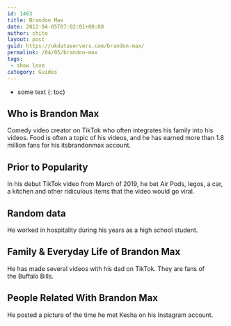 ```yaml
---
id: 1463
title: Brandon Max
date: 2012-04-05T07:02:01+00:00
author: chito
layout: post
guid: https://ukdataservers.com/brandon-max/
permalink: /04/05/brandon-max
tags:
 - show love
category: Guides
---
```


* some text
{: toc}


## Who is  Brandon Max
                  
                  
                  
Comedy video creator on TikTok who often integrates his family into his videos. Food is often a topic of his videos, and he has earned more than 1.8 million fans for his itsbrandonmax account. 
                  
                
                
                
## Prior to Popularity 
                  
                  
                  
In his debut TikTok video from March of 2019, he bet Air Pods, legos, a car, a kitchen and other ridiculous items that the video would go viral.
                  
                
                
                
## Random data 
                  
                  
                  
He worked in hospitality during his years as a high school student.
                  
                
                
                
## Family & Everyday Life of Brandon Max
                  
                  
                  
He has made several videos with his dad on TikTok. They are fans of the Buffalo Bills.
                  
                
                
                
## People Related With  Brandon Max
                  
                  
                  
He posted a picture of the time he met Kesha on his Instagram account.
                  
                
              
            
          
          
          
    
    
  
